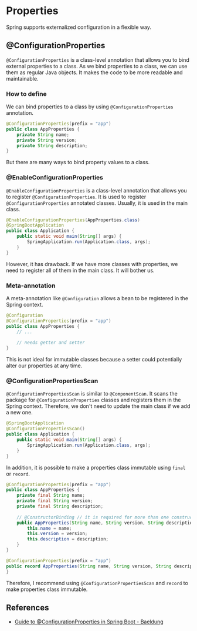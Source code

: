 # Properties

Spring supports externalized configuration in a flexible way.

## @ConfigurationProperties

`@ConfigurationProperties` is a class-level annotation that allows you to bind external properties to a class. As we
bind properties to a class, we can use them as regular Java objects. It makes the code to be more readable and
maintainable.

### How to define

We can bind properties to a class by using `@ConfigurationProperties` annotation.

```java
@ConfigurationProperties(prefix = "app")
public class AppProperties {
    private String name;
    private String version;
    private String description;
}
```

But there are many ways to bind property values to a class.

### @EnableConfigurationProperties

`@EnableConfigurationProperties` is a class-level annotation that allows you to register `@ConfigurationProperties`.
It is used to register `@ConfigurationProperties` annotated classes. Usually, it is used in the main class.

```java
@EnableConfigurationProperties(AppProperties.class)
@SpringBootApplication
public class Application {
    public static void main(String[] args) {
        SpringApplication.run(Application.class, args);
    }
}
```

However, it has drawback. If we have more classes with properties, we need to register all of them in the main class. It
will bother us.

### Meta-annotation

A meta-annotation like `@Configuration` allows a bean to be registered in the Spring context.

```java
@Configuration
@ConfigurationProperties(prefix = "app")
public class AppProperties {
    // ...
    
    // needs getter and setter
}
```

This is not ideal for immutable classes because a setter could potentially alter our properties at any time.

### @ConfigurationPropertiesScan

`@ConfigurationPropertiesScan` is similar to `@ComponentScan`. It scans the package for `@ConfigurationProperties`
classes and registers them in the Spring context. Therefore, we don't need to update the main class if we add a new one.

```java
@SpringBootApplication
@ConfigurationPropertiesScan()
public class Application {
    public static void main(String[] args) {
        SpringApplication.run(Application.class, args);
    }
}
```

In addition, it is possible to make a properties class immutable using `final` or `record`.

```java
@ConfigurationProperties(prefix = "app")
public class AppProperties {
    private final String name;
    private final String version;
    private final String description;
    
    // @ConstructorBinding // it is required for more than one constructor to specify which one to use.
    public AppProperties(String name, String version, String description) {
        this.name = name;
        this.version = version;
        this.description = description;
    }
}
```

```java
@ConfigurationProperties(prefix = "app")
public record AppProperties(String name, String version, String description) {
}
```

Therefore, I recommend using `@ConfigurationPropertiesScan` and `record` to make properties class immutable.

## References

* [Guide to @ConfigurationProperties in Spring Boot - Baeldung](https://www.baeldung.com/configuration-properties-in-spring-boot)
